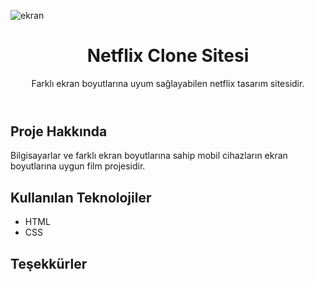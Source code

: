 ![ekran](https://github.com/volkanbasaran1/netflix/assets/76842256/827edae3-b87d-4fa4-adab-53eff31ecabe)
<!DOCTYPE html>
<html lang="en">
<head>
    <meta charset="UTF-8">
    <meta name="viewport" content="width=device-width, initial-scale=1.0">
</head>
<body>
    <header>
        <h1>Netflix Clone Sitesi</h1>
        <p>Farklı ekran boyutlarına uyum sağlayabilen netflix tasarım sitesidir.</p>
    </header>
    <div class="container">
        <h2>Proje Hakkında</h2>
        <p>Bilgisayarlar ve farklı ekran boyutlarına sahip mobil cihazların ekran boyutlarına uygun film projesidir.</p>
        <h2>Kullanılan Teknolojiler</h2>
        <ul>
            <li>HTML</li>
             <li>CSS</li>
        </ul>
        <h2>Teşekkürler</h2>
    </div>
</body>
</html>
